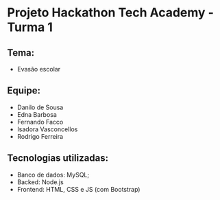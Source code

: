 # Projeto Hackathon Tech Academy - Turma 1

## Tema: 
- Evasão escolar

## Equipe: 
- Danilo de Sousa
- Edna Barbosa
- Fernando Facco
- Isadora Vasconcellos
- Rodrigo Ferreira

## Tecnologias utilizadas:
- Banco de dados: MySQL;
- Backed: Node.js
- Frontend: HTML, CSS e JS (com Bootstrap)
